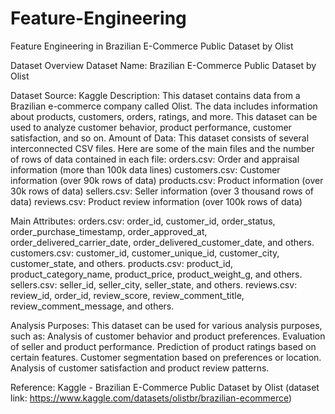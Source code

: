 # Feature-Engineering
Feature Engineering in Brazilian E-Commerce Public Dataset by Olist

Dataset Overview
Dataset Name: Brazilian E-Commerce Public Dataset by Olist

Dataset Source: Kaggle
Description: This dataset contains data from a Brazilian e-commerce company called Olist. The data includes information about products, customers, orders, ratings, and more. This dataset can be used to analyze customer behavior, product performance, customer satisfaction, and so on.
Amount of Data: This dataset consists of several interconnected CSV files. 
Here are some of the main files and the number of rows of data contained in each file:
orders.csv: Order and appraisal information (more than 100k data lines)
customers.csv: Customer information (over 90k rows of data)
products.csv: Product information (over 30k rows of data)
sellers.csv: Seller information (over 3 thousand rows of data)
reviews.csv: Product review information (over 100k rows of data)

Main Attributes:
orders.csv: order_id, customer_id, order_status, order_purchase_timestamp, order_approved_at, order_delivered_carrier_date, order_delivered_customer_date, and others.
customers.csv: customer_id, customer_unique_id, customer_city, customer_state, and others.
products.csv: product_id, product_category_name, product_price, product_weight_g, and others.
sellers.csv: seller_id, seller_city, seller_state, and others.
reviews.csv: review_id, order_id, review_score, review_comment_title, review_comment_message, and others.

Analysis Purposes: This dataset can be used for various analysis purposes, such as:
Analysis of customer behavior and product preferences.
Evaluation of seller and product performance.
Prediction of product ratings based on certain features.
Customer segmentation based on preferences or location.
Analysis of customer satisfaction and product review patterns.

Reference: Kaggle - Brazilian E-Commerce Public Dataset by Olist (dataset link: https://www.kaggle.com/datasets/olistbr/brazilian-ecommerce)
